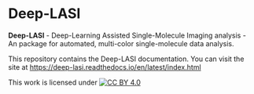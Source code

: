 # Deep-LASI

**Deep-LASI** - Deep-Learning Assisted Single-Molecule Imaging analysis - An package for automated, multi-color single-molecule data analysis.

This repository contains the Deep-LASI documentation. You can visit the site at https://deep-lasi.readthedocs.io/en/latest/index.html

This work is licensed under
[![CC BY 4.0][cc-by-image]][cc-by]

[cc-by]: http://creativecommons.org/licenses/by/4.0/
[cc-by-image]: https://i.creativecommons.org/l/by/4.0/88x31.png

